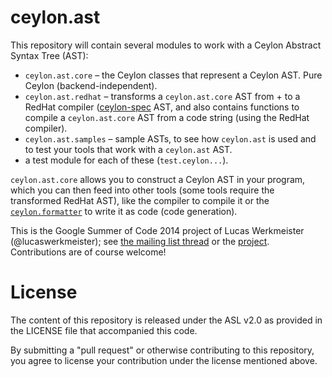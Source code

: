 ceylon.ast
==========

This repository will contain several modules to work with a Ceylon Abstract Syntax Tree (AST):

* `ceylon.ast.core` – the Ceylon classes that represent a Ceylon AST. Pure Ceylon (backend-independent).
* `ceylon.ast.redhat` – transforms a `ceylon.ast.core` AST from + to a RedHat compiler ([ceylon-spec](https://github.com/ceylon/ceylon-spec]) AST, and also contains functions to compile a `ceylon.ast.core` AST from a code string (using the RedHat compiler).
* `ceylon.ast.samples` – sample ASTs, to see how `ceylon.ast` is used and to test your tools that work with a `ceylon.ast` AST.
* a test module for each of these (`test.ceylon...`).

`ceylon.ast.core` allows you to construct a Ceylon AST in your program, which you can then feed into other tools (some tools require the transformed RedHat AST), like the compiler to compile it or the [`ceylon.formatter`](https://github.com/lucaswerkmeister/ceylon.formatter) to write it as code (code generation).

This is the Google Summer of Code 2014 project of Lucas Werkmeister (@lucaswerkmeister); see [the mailing list thread](https://groups.google.com/forum/#!topic/ceylon-dev/_Uo5P2AgxmA)
or the [project](https://www.google-melange.com/gsoc/project/details/google/gsoc2014/lucaswerkmeister/5741031244955648).
Contributions are of course welcome!

License
=======

The content of this repository is released under the ASL v2.0 as provided in the LICENSE file that accompanied this code.

By submitting a "pull request" or otherwise contributing to this repository, you agree to license your contribution under the license mentioned above.
